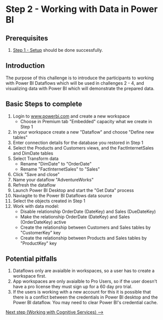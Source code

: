 # Step 2 - Working with Data in Power BI

## Prerequisites

1. [Step 1 - Setup](https://github.com/Alexandrovdi/PowerBI_AI/blob/main/Challenge%20steps/Step%201%20-%20Setup.md) should be done successfully.


## Introduction

The purpose of this challenge is to introduce the participants to working with Power BI Dataflows which will be used in challenges 2 - 4, and visualizing data with Power BI which will demonstrate the prepared data.


## Basic Steps to complete
1. Login to www.powerbi.com and create a new workspace
   - Choose in Premium tab "Embedded" capacity what we create in Step 1
3. In your workspace create a new "Dataflow" and choose "Define new tables"
4. Enter connection details for the database you restored in Step 1
5. Select the Products and Customers views, and the FactInternetSales and DimDate tables
6. Select Transform data
   - Rename "DimDate" to "OrderDate"
   - Rename "FactInternetSales" to "Sales"
8. Click "Save and close"
9. Name your dataflow "AdventureWorks"
10. Refresh the dataflow
11. Launch Power BI Desktop and start the "Get Data" process
12. Naviagite to the Power BI Dataflows data source
13. Select the objects created in Step 1
14. Work with data model:
    - Disable relationship OrderDate (DateKey) and Sales (DueDateKey)
    - Make the relationship OrderDate (DateKey) and Sales (OrderDateKey) active
    - Create the relationship between Customers and Sales tables by "CustomerKey" key
    - Create the relationship between Products and Sales tables by "ProductKey" key

## Potential pitfalls

1. Dataflows only are avaialble in workspaces, so a user has to create a workspace first.
1. App workspaces are only avaialble to Pro Users, so if the user doesn't have a pro license they must sign up for a 60 day pro trial.
1. If the users is working with a new account for this it is possible that there is a conflict between the credentials in Power BI desktop and the Power BI dataflow.  You may need to clear Power BI's credential cache.


[Next step (Working with Cognitive Services) -->](https://github.com/Alexandrovdi/PowerBI_AI/blob/main/Challenge%20steps/Step%203%20-%20CognitiveServices.md)

